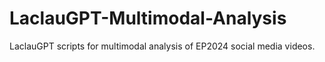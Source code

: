 # LaclauGPT-Multimodal-Analysis
LaclauGPT scripts for multimodal analysis of EP2024 social media videos.
